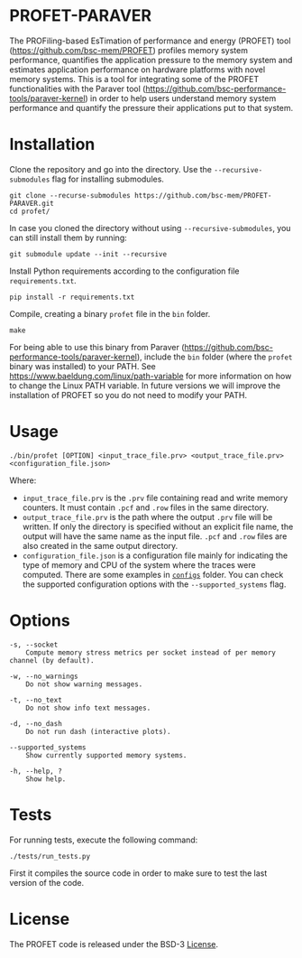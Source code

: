 # PROFET-PARAVER

The PROFiling-based EsTimation of performance and energy (PROFET) tool (https://github.com/bsc-mem/PROFET) profiles memory system performance, quantifies the application pressure to the memory system and estimates application performance on hardware platforms with novel memory systems. This is a tool for integrating some of the PROFET functionalities with the Paraver tool (https://github.com/bsc-performance-tools/paraver-kernel) in order to help users understand memory system performance and quantify the pressure their applications put to that system.


# Installation

Clone the repository and go into the directory. Use the `--recursive-submodules` flag for installing submodules.

	git clone --recurse-submodules https://github.com/bsc-mem/PROFET-PARAVER.git
	cd profet/

In case you cloned the directory without using `--recursive-submodules`, you can still install them by running:

	git submodule update --init --recursive

Install Python requirements according to the configuration file `requirements.txt`.

	pip install -r requirements.txt

Compile, creating a binary `profet` file in the `bin` folder.

	make

For being able to use this binary from Paraver (https://github.com/bsc-performance-tools/paraver-kernel), include the `bin` folder (where the `profet` binary was installed) to your PATH. See https://www.baeldung.com/linux/path-variable for more information on how to change the Linux PATH variable. In future versions we will improve the installation of PROFET so you do not need to modify your PATH.


# Usage

	./bin/profet [OPTION] <input_trace_file.prv> <output_trace_file.prv> <configuration_file.json>

Where:

 - `input_trace_file.prv` is the `.prv` file containing read and write memory counters. It must contain `.pcf` and `.row` files in the same directory.
 - `output_trace_file.prv` is the path where the output `.prv` file will be written. If only the directory is specified without an explicit file name, the output will have the same name as the input file. `.pcf` and `.row` files are also created in the same output directory.
 - `configuration_file.json` is a configuration file mainly for indicating the type of memory and CPU of the system where the traces were computed. There are some examples in [`configs`](configs/) folder. You can check the supported configuration options with the `--supported_systems` flag.


# Options

	-s, --socket
		Compute memory stress metrics per socket instead of per memory channel (by default).
		
	-w, --no_warnings
		Do not show warning messages.
		
	-t, --no_text
		Do not show info text messages.
		
	-d, --no_dash
		Do not run dash (interactive plots).
		
	--supported_systems
		Show currently supported memory systems.
		
	-h, --help, ?
		Show help.


# Tests

For running tests, execute the following command:

	./tests/run_tests.py

First it compiles the source code in order to make sure to test the last version of the code.


# License

The PROFET code is released under the BSD-3 [License](LICENSE.txt).